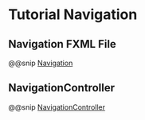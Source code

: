 # Tutorial Navigation

## Navigation FXML File


@@snip [Navigation](../../../it/resources/com/sfxcode/sapphire/core/demo/appdemo/controller/DefaultNavigation.fxml)


## NavigationController


@@snip [NavigationController](../../../it/scala/com/sfxcode/sapphire/core/demo/appdemo/controller/DefaultNavigationController.scala)